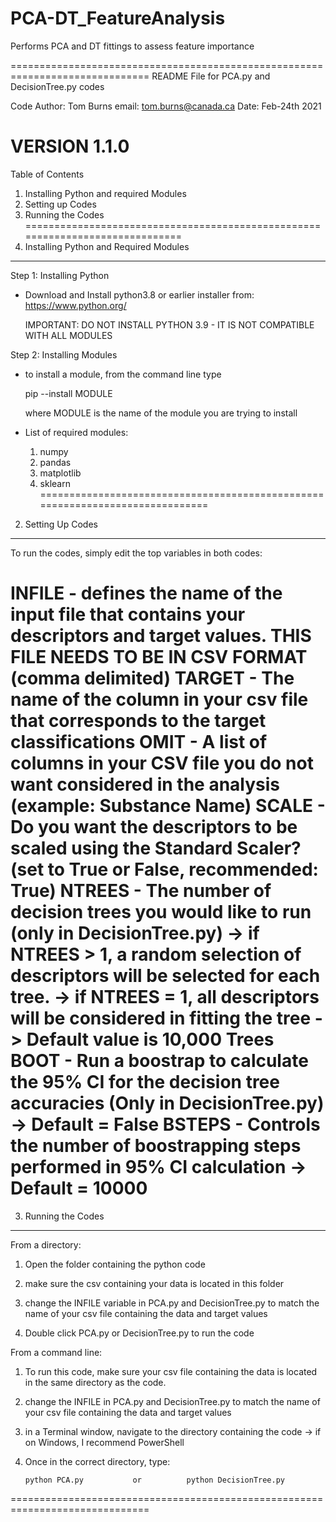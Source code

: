 # PCA-DT_FeatureAnalysis
Performs PCA and DT fittings to assess feature importance

 ==============================================================================
 README File for PCA.py and DecisionTree.py codes
 
 Code Author: Tom Burns						email: tom.burns@canada.ca
 Date: Feb-24th 2021
 
 VERSION 1.1.0
 ==============================================================================
 Table of Contents
 
 1. Installing Python and required Modules
 2. Setting up Codes
 3. Running the Codes
 ==============================================================================
 1. Installing Python and Required Modules
 ------------------------------------------------------------------------------
 Step 1: Installing Python
 - Download and Install python3.8 or earlier installer from: https://www.python.org/
 
   IMPORTANT: DO NOT INSTALL PYTHON 3.9 - IT IS NOT COMPATIBLE WITH ALL MODULES
   
 Step 2: Installing Modules
 - to install a module, from the command line type
 
    pip --install MODULE
    
    where MODULE is the name of the module you are trying to install
    
 - List of required modules:
   1) numpy
   2) pandas
   3) matplotlib
   4) sklearn
 ==============================================================================
 2. Setting Up Codes
 ------------------------------------------------------------------------------
 To run the codes, simply edit the top variables in both codes:
 
 INFILE - defines the name of the input file that contains your descriptors and
          target values. THIS FILE NEEDS TO BE IN CSV FORMAT (comma delimited)
 TARGET - The name of the column in your csv file that corresponds to the target
          classifications
 OMIT   - A list of columns in your CSV file you do not want considered in the
          analysis (example: Substance Name)
 SCALE  - Do you want the descriptors to be scaled using the Standard Scaler?
          (set to True or False, recommended: True)
 NTREES - The number of decision trees you would like to run (only in DecisionTree.py)
          -> if NTREES > 1, a random selection of descriptors will be selected for
		       each tree.
		    -> if NTREES = 1, all descriptors will be considered in fitting the tree
          -> Default value is 10,000 Trees
 BOOT   - Run a boostrap to calculate the 95% CI for the decision tree accuracies
          (Only in DecisionTree.py)
          -> Default = False
 BSTEPS - Controls the number of boostrapping steps performed in 95% CI calculation
          -> Default = 10000
 ==============================================================================
 3. Running the Codes
 ------------------------------------------------------------------------------
 From a directory:
 
 1. Open the folder containing the python code
 
 2. make sure the csv containing your data is located in this folder
 
 3. change the INFILE variable in PCA.py and DecisionTree.py to match the
    name of your csv file containing the data and target values

 4. Double click PCA.py or DecisionTree.py to run the code
 
 
 From a command line:
 
 1. To run this code, make sure your csv file containing the data is located in
 the same directory as the code.
 
 2. change the INFILE in PCA.py and DecisionTree.py to match the name of your
    csv file containing the data and target values
 
 3. in a Terminal window, navigate to the directory containing the code
	-> if on Windows, I recommend PowerShell

 4. Once in the correct directory, type:
 
		python PCA.py 			or			python DecisionTree.py
 ==============================================================================
